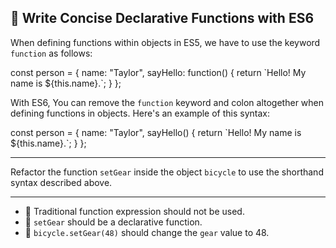 🚀 Write Concise Declarative Functions with ES6
-----------------------------------------------

When defining functions within objects in ES5, we have to use the keyword `function` as follows:

const person = {
  name: "Taylor",
  sayHello: function() {
    return \`Hello! My name is ${this.name}.\`;
  }
};

With ES6, You can remove the `function` keyword and colon altogether when defining functions in objects. Here's an example of this syntax:

const person = {
  name: "Taylor",
  sayHello() {
    return \`Hello! My name is ${this.name}.\`;
  }
};

* * *

Refactor the function `setGear` inside the object `bicycle` to use the shorthand syntax described above.

* * *

*   🧪 Traditional function expression should not be used.
*   🧪 `setGear` should be a declarative function.
*   🧪 `bicycle.setGear(48)` should change the `gear` value to 48.